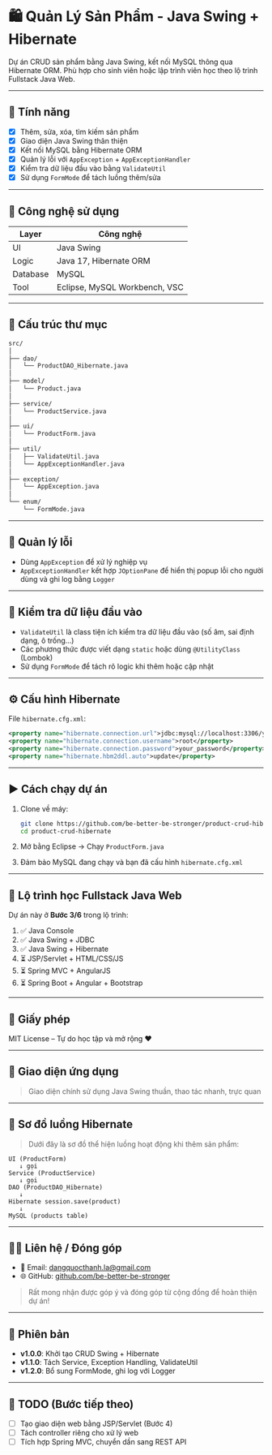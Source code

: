 
# 🛍️ Quản Lý Sản Phẩm - Java Swing + Hibernate

Dự án CRUD sản phẩm bằng Java Swing, kết nối MySQL thông qua Hibernate ORM. Phù hợp cho sinh viên hoặc lập trình viên học theo lộ trình Fullstack Java Web.

---

## 🚀 Tính năng

- [x] Thêm, sửa, xóa, tìm kiếm sản phẩm
- [x] Giao diện Java Swing thân thiện
- [x] Kết nối MySQL bằng Hibernate ORM
- [x] Quản lý lỗi với `AppException` + `AppExceptionHandler`
- [x] Kiểm tra dữ liệu đầu vào bằng `ValidateUtil`
- [x] Sử dụng `FormMode` để tách luồng thêm/sửa

---

## 🧰 Công nghệ sử dụng

| Layer    | Công nghệ                       |
|----------|---------------------------------|
| UI       | Java Swing                      |
| Logic    | Java 17, Hibernate ORM          |
| Database | MySQL                           |
| Tool     | Eclipse, MySQL Workbench, VSC   |

---

## 🧱 Cấu trúc thư mục

```bash
src/
│
├── dao/
│   └── ProductDAO_Hibernate.java
│
├── model/
│   └── Product.java
│
├── service/
│   └── ProductService.java
│
├── ui/
│   └── ProductForm.java
│
├── util/
│   ├── ValidateUtil.java
│   └── AppExceptionHandler.java
│
├── exception/
│   └── AppException.java
│
└── enum/
    └── FormMode.java
```

---

## 🔐 Quản lý lỗi

- Dùng `AppException` để xử lý nghiệp vụ
- `AppExceptionHandler` kết hợp `JOptionPane` để hiển thị popup lỗi cho người dùng và ghi log bằng `Logger`

---

## 🧠 Kiểm tra dữ liệu đầu vào

- `ValidateUtil` là class tiện ích kiểm tra dữ liệu đầu vào (số âm, sai định dạng, ô trống...)
- Các phương thức được viết dạng `static` hoặc dùng `@UtilityClass` (Lombok)
- Sử dụng `FormMode` để tách rõ logic khi thêm hoặc cập nhật

---

## ⚙️ Cấu hình Hibernate

File `hibernate.cfg.xml`:

```xml
<property name="hibernate.connection.url">jdbc:mysql://localhost:3306/your_database</property>
<property name="hibernate.connection.username">root</property>
<property name="hibernate.connection.password">your_password</property>
<property name="hibernate.hbm2ddl.auto">update</property>
```

---

## ▶️ Cách chạy dự án

1. Clone về máy:
   ```bash
   git clone https://github.com/be-better-be-stronger/product-crud-hibernate.git
   cd product-crud-hibernate
   ```

2. Mở bằng Eclipse → Chạy `ProductForm.java`

3. Đảm bảo MySQL đang chạy và bạn đã cấu hình `hibernate.cfg.xml`

---

## 📌 Lộ trình học Fullstack Java Web

Dự án này ở **Bước 3/6** trong lộ trình:

1. ✅ Java Console  
2. ✅ Java Swing + JDBC  
3. ✅ Java Swing + Hibernate  
4. ⏳ JSP/Servlet + HTML/CSS/JS  
5. ⏳ Spring MVC + AngularJS  
6. ⏳ Spring Boot + Angular + Bootstrap

---

## 📄 Giấy phép

MIT License – Tự do học tập và mở rộng ❤️

---

## 📸 Giao diện ứng dụng

> Giao diện chính sử dụng Java Swing thuần, thao tác nhanh, trực quan

---

## 🧩 Sơ đồ luồng Hibernate

> Dưới đây là sơ đồ thể hiện luồng hoạt động khi thêm sản phẩm:

```
UI (ProductForm)
   ↓ gọi
Service (ProductService)
   ↓ gọi
DAO (ProductDAO_Hibernate)
   ↓
Hibernate session.save(product)
   ↓
MySQL (products table)
```

---

## 🙋‍♂️ Liên hệ / Đóng góp

- 📧 Email: dangquocthanh.la@gmail.com
- 🌐 GitHub: [github.com/be-better-be-stronger](https://github.com/be-better-be-stronger)

> Rất mong nhận được góp ý và đóng góp từ cộng đồng để hoàn thiện dự án!

---

## 🏁 Phiên bản

- **v1.0.0**: Khởi tạo CRUD Swing + Hibernate  
- **v1.1.0**: Tách Service, Exception Handling, ValidateUtil  
- **v1.2.0**: Bổ sung FormMode, ghi log với Logger

---

## 📢 TODO (Bước tiếp theo)

- [ ] Tạo giao diện web bằng JSP/Servlet (Bước 4)  
- [ ] Tách controller riêng cho xử lý web  
- [ ] Tích hợp Spring MVC, chuyển dần sang REST API  
